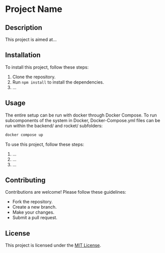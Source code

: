 # Project Name

## Description

This project is aimed at...

## Installation

To install this project, follow these steps:

1. Clone the repository.
2. Run `npm install` to install the dependencies.
3. ...

## Usage

The entire setup can be run with docker through Docker Compose.
To run subcomponents of the system in Docker, Docker-Compose.yml files can be run within the backend/ and rocket/ subfolders:
```bash
docker compose up
```

To use this project, follow these steps:

1. ...
2. ...
3. ...

## Contributing

Contributions are welcome! Please follow these guidelines:

- Fork the repository.
- Create a new branch.
- Make your changes.
- Submit a pull request.

## License

This project is licensed under the [MIT License](LICENSE).
